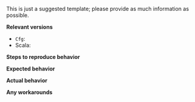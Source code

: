 This is just a suggested template; please provide as much information as possible.

**Relevant versions**

- `Cfg`:
- Scala:

**Steps to reproduce behavior**

**Expected behavior**

**Actual behavior**

**Any workarounds**

